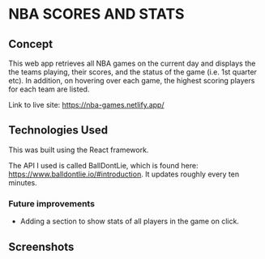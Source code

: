 # NBA SCORES AND STATS

## Concept

This web app retrieves all NBA games on the current day and displays the the teams playing, their scores, and the status of the game (i.e. 1st quarter etc). In addition, on hovering over each game, the highest scoring players for each team are listed.

Link to live site: https://nba-games.netlify.app/

## Technologies Used

This was built using the React framework.

The API I used is called BallDontLie, which is found here: https://www.balldontlie.io/#introduction. It updates roughly every ten minutes.

### Future improvements

- Adding a section to show stats of all players in the game on click.

## Screenshots
